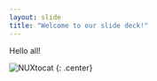 ```yaml
---
layout: slide
title: "Welcome to our slide deck!"
---
```


Hello all!

![NUXtocat](https://octodex.github.com/images/boxertocat_octodex.jpg)
{: .center}
